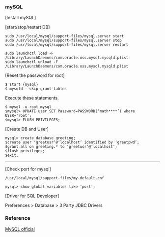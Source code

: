 
### mySQL

[Install mySQL]

[start/stop/restart DB]
```
sudo /usr/local/mysql/support-files/mysql.server start
sudo /usr/local/mysql/support-files/mysql.server stop
sudo /usr/local/mysql/support-files/mysql.server restart
```

```
sudo launchctl load -F /Library/LaunchDaemons/com.oracle.oss.mysql.mysqld.plist
sudo launchctl unload -F /Library/LaunchDaemons/com.oracle.oss.mysql.mysqld.plist
```

[Reset the password for root]
```
$ start {mysql}
$ mysqld --skip-grant-tables
```

Execute these statements.
```
$ mysql -u root mysql
$mysql> UPDATE user SET Password=PASSWORD(‘math****’) where USER='root';
$mysql> FLUSH PRIVILEGES;
```

[Create DB and User]
```
mysql> create database greeting;
$create user ‘greetusr’@‘localhost’ identified by ‘greetpwd’;
$grant all on greeting.* to ‘greetusr’@‘localhost’;
$flush privileges;
$exit;
```

-----------------------------
[Check port for mysql]
```
/usr/local/mysql/support-files/my-default.cnf

mysql> show global variables like 'port';
```

[Driver for SQL Developer]

Preferences > Database > 3 Party JDBC Drivers

### Reference
[MySQL official](https://dev.mysql.com/doc/mysql-getting-started/en/)
